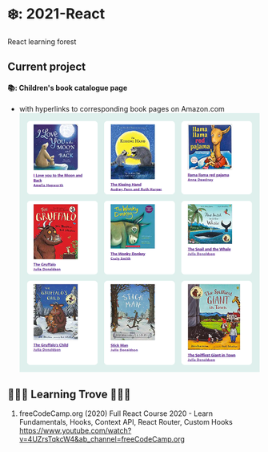 # ❄️: 2021-React
React learning forest

## Current project
#### 📚: Children's book catalogue page 
- with hyperlinks to corresponding book pages on Amazon.com
![Children's book catalogue in the making](https://github.com/Coding-Forest/2021-React/blob/main/0%20images/Book%20catalogue%201.png)


## 🌳🌳🌳 Learning Trove 🌳🌳🌳
1) freeCodeCamp.org (2020) Full React Course 2020 - Learn Fundamentals, Hooks, Context API, React Router, Custom Hooks 
  https://www.youtube.com/watch?v=4UZrsTqkcW4&ab_channel=freeCodeCamp.org
